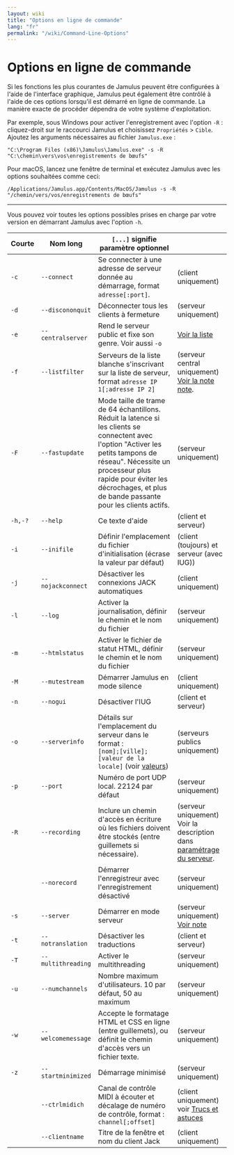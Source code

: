 ```yaml
---
layout: wiki
title: "Options en ligne de commande"
lang: "fr"
permalink: "/wiki/Command-Line-Options"
---
```


# Options en ligne de commande

Si les fonctions les plus courantes de Jamulus peuvent être configurées à l'aide de l'interface graphique, Jamulus peut également être contrôlé à l'aide de ces options lorsqu'il est démarré en ligne de commande. La manière exacte de procéder dépendra de votre système d'exploitation.

Par exemple, sous Windows pour activer l'enregistrement avec l'option `-R` : cliquez-droit sur le raccourci Jamulus et choisissez `Propriétés` > `Cible`. Ajoutez les arguments nécessaires au fichier `Jamulus.exe` :

```shell
"C:\Program Files (x86)\Jamulus\Jamulus.exe" -s -R "C:\chemin\vers\vos\enregistrements de bœufs"
```

Pour macOS, lancez une fenêtre de terminal et exécutez Jamulus avec les options souhaitées comme ceci:

```shell
/Applications/Jamulus.app/Contents/MacOS/Jamulus -s -R "/chemin/vers/vos/enregistrements de bœufs"
```

***

Vous pouvez voir toutes les options possibles prises en charge par votre version en démarrant Jamulus avec l'option `-h`.


| Courte | Nom long  | `[...]` signifie paramètre optionnel     |  |
|--------|-----------|----------------------------------|-----------|
|    `-c` |`--connect`        | Se connecter à une adresse de serveur donnée au démarrage, format `adresse[:port]`. | (client uniquement) |
|    `-d` |`--discononquit`   | Déconnecter tous les clients à fermeture | (serveur uniquement) |
|    `-e` |`--centralserver`  | Rend le serveur public et fixe son genre. Voir aussi `-o`| [Voir la liste](Central-Servers) |
|    `-f` |`--listfilter`     | Serveurs de la liste blanche s'inscrivant sur la liste de serveur, format `adresse IP 1[;adresse IP 2]` | (serveur central uniquement) [Voir la note note](Choosing-a-Server-Type#3-central). |
|    `-F` |`--fastupdate`     | Mode taille de trame de 64 échantillons. Réduit la latence si les clients se connectent avec l'option "Activer les petits tampons de réseau". Nécessite un processeur plus rapide pour éviter les décrochages, et plus de bande passante pour les clients actifs. | (serveur uniquement) |
| `-h,-?` |`--help`           | Ce texte d'aide | (client et serveur) |
|    `-i` |`--inifile`        | Définir l'emplacement du fichier d'initialisation (écrase la valeur par défaut) | (client (toujours) et serveur (avec IUG)) |
|    `-j` |`--nojackconnect`  | Désactiver les connexions JACK automatiques | (client uniquement) |
|    `-l` |`--log` | Activer la journalisation, définir le chemin et le nom du fichier | (serveur uniquement) |
|    `-m` |`--htmlstatus`     | Activer le fichier de statut HTML, définir le chemin et le nom du fichier | (serveur uniquement) |
|    `-M` |`--mutestream`     | Démarrer Jamulus en mode silence | (client uniquement) |
|    `-n` |`--nogui`          | Désactiver l'IUG | (client et serveur) |
|    `-o` |`--serverinfo`     | Détails sur l'emplacement du serveur dans le format : <br/>`[nom];[ville];[valeur de la locale]` (voir [valeurs](https://doc.qt.io/qt-5/qlocale.html#Country-enum))| (serveurs publics uniquement) |
|    `-p` |`--port`           | Numéro de port UDP local. 22124 par défaut | (serveur uniquement) |
|    `-R` |`--recording`      | Inclure un chemin d'accès en écriture où les fichiers doivent être stockés (entre guillemets si nécessaire). | (serveur uniquement) Voir la description dans [paramétrage du serveur](Server-Win-Mac#recording). |
|       | `--norecord`      | Démarrer l'enregistreur avec l'enregistrement désactivé | (serveur uniquement) |
|    `-s` |`--server`         | Démarrer en mode serveur | (serveur uniquement) [Voir note](Choosing-a-Server-Type) |
|    `-t` |`--notranslation`  | Désactiver les traductions | (client et serveur) |
|    `-T` |`--multithreading` | Activer le multithreading | (serveur uniquement) |
|    `-u` |`--numchannels`    | Nombre maximum d'utilisateurs. 10 par défaut, 50 au maximum | (serveur  uniquement) |
|    `-w` |`--welcomemessage` | Accepte le formatage  HTML et CSS en ligne (entre guillemets), ou définit le chemin d'accès vers un fichier texte. | (serveur uniquement) |
|    `-z` |`--startminimized` | Démarrage minimisé | (serveur uniquement) |
|       |`--ctrlmidich`     | Canal de contrôle MIDI à écouter et décalage de numéro de contrôle, format : `channel[;offset]` | (client uniquement) voir [Trucs et astuces](Tips-Tricks-More#using-ctrlmidich-for-midi-controllers) |
|       |`--clientname`     | Titre de la fenêtre et nom du client Jack | (client uniquement) |
